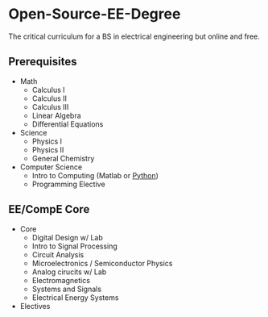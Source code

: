 # Open-Source-EE-Degree
The critical curriculum for a BS in electrical engineering but online and free.

## Prerequisites
* Math
  * Calculus I
  * Calculus II
  * Calculus III
  * Linear Algebra
  * Differential Equations
* Science
  * Physics I
  * Physics II
  * General Chemistry
* Computer Science
  * Intro to Computing (Matlab or [Python](https://ocw.mit.edu/courses/electrical-engineering-and-computer-science/6-0001-introduction-to-computer-science-and-programming-in-python-fall-2016/))
  * Programming Elective
## EE/CompE Core
* Core
  * Digital Design w/ Lab
  * Intro to Signal Processing
  * Circuit Analysis
  * Microelectronics / Semiconductor Physics
  * Analog cirucits w/ Lab
  * Electromagnetics
  * Systems and Signals
  * Electrical Energy Systems
* Electives
